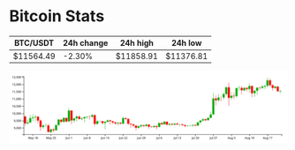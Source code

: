 # Bitcoin Stats

BTC/USDT|24h change|24h high|24h low|
|---|---|---|---|
|$11564.49|-2.30%|$11858.91|$11376.81|

<img src="./chart.svg">
